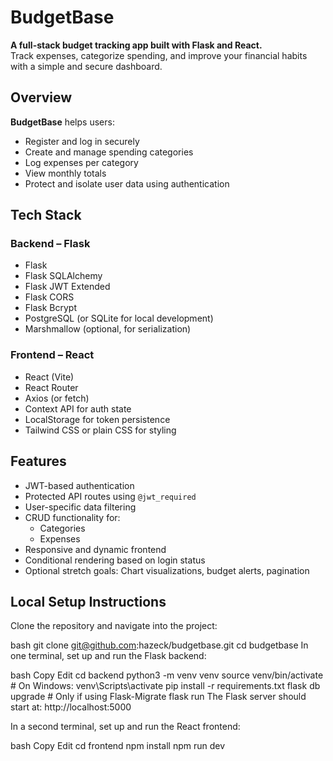 # BudgetBase

**A full-stack budget tracking app built with Flask and React.**  
Track expenses, categorize spending, and improve your financial habits with a simple and secure dashboard.

## Overview

**BudgetBase** helps users:
- Register and log in securely
- Create and manage spending categories
- Log expenses per category
- View monthly totals
- Protect and isolate user data using authentication

## Tech Stack

### Backend – Flask
- Flask
- Flask SQLAlchemy
- Flask JWT Extended
- Flask CORS
- Flask Bcrypt
- PostgreSQL (or SQLite for local development)
- Marshmallow (optional, for serialization)

### Frontend – React
- React (Vite)
- React Router
- Axios (or fetch)
- Context API for auth state
- LocalStorage for token persistence
- Tailwind CSS or plain CSS for styling

## Features

- JWT-based authentication
- Protected API routes using `@jwt_required`
- User-specific data filtering
- CRUD functionality for:
  - Categories
  - Expenses
- Responsive and dynamic frontend
- Conditional rendering based on login status
- Optional stretch goals: Chart visualizations, budget alerts, pagination

## Local Setup Instructions

Clone the repository and navigate into the project:

bash
git clone git@github.com:hazeck/budgetbase.git
cd budgetbase
In one terminal, set up and run the Flask backend:

bash
Copy
Edit
cd backend
python3 -m venv venv
source venv/bin/activate        # On Windows: venv\Scripts\activate
pip install -r requirements.txt
flask db upgrade                # Only if using Flask-Migrate
flask run
The Flask server should start at:
http://localhost:5000

In a second terminal, set up and run the React frontend:

bash
Copy
Edit
cd frontend
npm install
npm run dev
